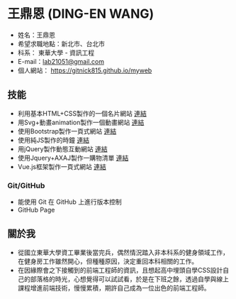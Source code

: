# 王鼎恩 (DING-EN WANG)

* 姓名：王鼎恩
* 希望求職地點：新北市、台北市
* 科系：  東華大學 - 資訊工程
* E-mail：lab21051@gmail.com
* 個人網站： https://gitnick815.github.io/myweb

## 技能

* 利用基本HTML+CSS製作的一個名片網站 <a href="https://gitnick815.github.io/namecard/" target="_blank"> 連結</a>
* 用Svg+動畫animation製作一個動畫網站 <a href="https://gitnick815.github.io/weather/" target="_blank"> 連結</a>
* 使用Bootstrap製作一頁式網站 <a href="https://gitnick815.github.io/dolphin/" target="_blank"> 連結</a>
* 使用純JS製作的時鐘 <a href="https://gitnick815.github.io/clock/" target="_blank"> 連結</a>
* 用jQuery製作動態互動網站 <a href="https://gitnick815.github.io/phone/" target="_blank"> 連結</a>
* 使用Jquery+AXAJ製作一購物清單 <a href="https://gitnick815.github.io/shopping/" target="_blank"> 連結</a>
* Vue.js框架製作一頁式網站 <a href="https://gitnick815.github.io/books/" target="_blank"> 連結</a>

### Git/GitHub

* 能使用 Git 在 GitHub 上進行版本控制
* GitHub Page

## 關於我

* 從國立東華大學資工畢業後當完兵，偶然情況踏入非本科系的健身領域工作，在健身房工作雖然開心，但種種原因，決定重回本科相關的工作。
* 在因緣際會之下接觸到的前端工程師的資訊，且想起高中埋頭自學CSS設計自己的部落格的時光，心想覺得可以試試看，於是在下班之餘，透過自學與線上課程增進前端技術，慢慢累積，期許自己成為一位出色的前端工程師。